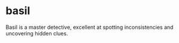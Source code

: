 # basil
Basil is a master detective, excellent at spotting inconsistencies and uncovering hidden clues.
